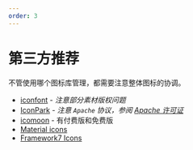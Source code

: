 ```yaml
---
order: 3
---
```


# 第三方推荐

不管使用哪个图标库管理，都需要注意整体图标的协调。

- [iconfont](http://iconfont.cn/) - _注意部分素材版权问题_
- [IconPark](https://iconpark.oceanengine.com/official) - _注意 `Apache` 协议，参阅 [Apache 许可证](https://zh.wikipedia.org/wiki/Apache许可证)_
- [icomoon](https://icomoon.io/) - 有付费版和免费版
- [Material icons](https://mui.com/zh/components/material-icons/)
- [Framework7 Icons](https://framework7.io/icons/)
